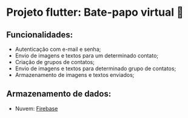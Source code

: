 # Projeto flutter: Bate-papo virtual 💬

## Funcionalidades:
- Autenticação com e-mail e senha;
- Envio de imagens e textos para um determinado contato;
- Criação de grupos de contatos;
- Envio de imagens e textos para determinado grupo de contatos;
- Armazenamento de imagens e textos enviados;

## Armazenamento de dados:
- Nuvem: [Firebase]( https://firebase.google.com/)
